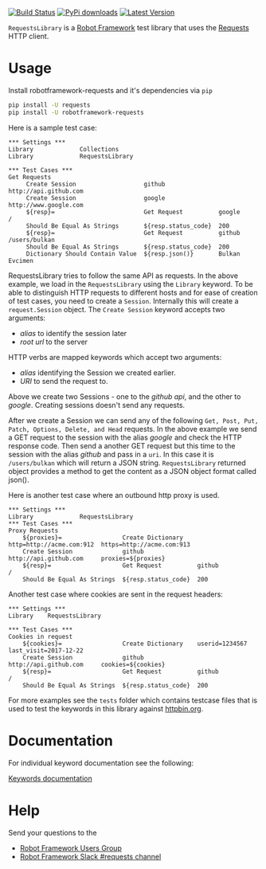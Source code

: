 [![Build Status](https://travis-ci.org/bulkan/robotframework-requests.png?branch=master)](https://travis-ci.org/bulkan/robotframework-requests)
[![PyPi downloads](https://img.shields.io/pypi/dm/robotframework-requests.svg)](https://pypi.python.org/pypi/robotframework-requests)
[![Latest Version](https://img.shields.io/pypi/v/robotframework-requests.svg)](https://pypi.python.org/pypi/robotframework-requests)

``RequestsLibrary`` is a [Robot Framework](https://robotframework.org/) test library that uses the [Requests](https://github.com/kennethreitz/requests) HTTP client.

# Usage

Install robotframework-requests and it's dependencies via ``pip``

```bash
pip install -U requests
pip install -U robotframework-requests
```

Here is a sample test case:
                                                                                                                
```robotframework
*** Settings ***                                                                                               
Library             Collections                                                                                
Library             RequestsLibrary                                                                            

*** Test Cases ***                                                                                             
Get Requests                                                                                                   
     Create Session                   github               http://api.github.com                
     Create Session                   google               http://www.google.com                
     ${resp}=                         Get Request          google                 /             
     Should Be Equal As Strings       ${resp.status_code}  200                                  
     ${resp}=                         Get Request          github                 /users/bulkan 
     Should Be Equal As Strings       ${resp.status_code}  200                                  
     Dictionary Should Contain Value  ${resp.json()}       Bulkan Evcimen                       
```
RequestsLibrary tries to follow the same API as requests. In the above example, we load in the ``RequestsLibrary`` using the ``Library`` keyword. To be able to distinguish HTTP requests to different hosts and for ease of creation of test cases, you need to create a `Session`. Internally this will create a `request.Session` object.  The `Create Session` keyword accepts two arguments:

* _alias_ to identify the session later
* _root url_ to the server

HTTP verbs are mapped keywords which accept two arguments:

* _alias_ identifying the Session we created earlier. 
* _URI_  to send the request to.

Above we create two Sessions - one to the _github api_, and the other to _google_. Creating sessions doesn't send any requests.

After we create a Session we can send any of the following ``Get, Post, Put, Patch, Options, Delete, and Head`` requests. In the above example we send a GET request to the session with the alias _google_ and check the HTTP response code. Then send a another GET request but this time to the session with the alias _github_ and pass in a `uri`. In this case it is ``/users/bulkan`` which will return a JSON string. `RequestsLibrary` returned object provides a method to get the content as a JSON object format called json().

Here is another test case where an outbound http proxy is used.

```robotframework
*** Settings ***                                                                                                         
Library             RequestsLibrary                                                                                      
*** Test Cases ***                                                                                                       
Proxy Requests                                                                                                           
    ${proxies}=                 Create Dictionary    http=http://acme.com:912  https=http://acme.com:913 
    Create Session              github               http://api.github.com     proxies=${proxies}        
    ${resp}=                    Get Request          github                    /                         
    Should Be Equal As Strings  ${resp.status_code}  200                                                 
```

Another test case where cookies are sent in the request headers:

```robotframework
*** Settings ***                                                                                                         
Library    RequestsLibrary                                                                                      
 
*** Test Cases ***                                                                                                       
Cookies in request                                                                                                       
    ${cookies}=                 Create Dictionary    userid=1234567            last_visit=2017-12-22     
    Create Session              github               http://api.github.com     cookies=${cookies}        
    ${resp}=                    Get Request          github                    /                         
    Should Be Equal As Strings  ${resp.status_code}  200
```

For more examples see the `tests` folder which contains testcase files that is used to test the keywords in this library against [httpbin.org](http://httpbin.org).

# Documentation

For individual keyword documentation see the following:

[Keywords documentation](https://bulkan.github.io/robotframework-requests/doc/RequestsLibrary.html)

# Help

Send your questions to the 
- [Robot Framework Users Group](https://groups.google.com/forum/#!forum/robotframework-users)
- [Robot Framework Slack #requests channel](https://robotframework-slack-invite.herokuapp.com/)
